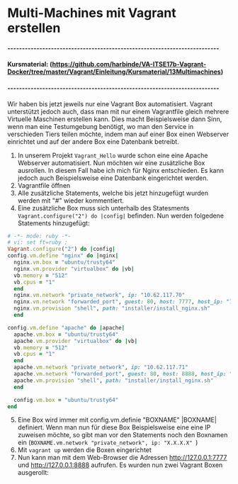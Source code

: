 # Multi-Machines mit Vagrant erstellen

#### -------------------------------------------------------------------------
#### Kursmaterial: (https://github.com/harbinde/VA-ITSE17b-Vagrant-Docker/tree/master/Vagrant/Einleitung/Kursmaterial/13Multimachines)
#### -------------------------------------------------------------------------

Wir haben bis jetzt jeweils nur eine Vagrant Box automatisiert. Vagrant unterstützt jedoch auch, dass man mit nur einem Vagrantfile gleich mehrere Virtuelle Maschinen erstellen kann.
Dies macht Beispielsweise dann Sinn, wenn man eine Testumgebung benötigt, wo man den Service in verschieden Tiers teilen möchte, indem man auf einer Box einen Webserver einrichtet und auf der andere Box eine Datenbank betreibt.

1) In unserem Projekt `Vagrant_Hello` wurde schon eine eine Apache Webserver automatisiert. Nun möchten wir eine zusätzliche Box ausrollen. In diesem Fall habe ich mich für Nginx entschieden. Es kann jedoch auch Beispielsweise eine Datenbank eingerichtet werden.
2) Vagrantfile öffnen
3) Alle zusätzliche Statements, welche bis jetzt hinzugefügt wurden werden mit "#" wieder kommentiert.
4) Eine zusätzliche Box muss sich unterhalb des Statesments `Vagrant.configure("2") do |config|` befinden. Nun werden folgedene Statements hinzugefügt:
```ruby
# -*- mode: ruby -*-
# vi: set ft=ruby :
Vagrant.configure("2") do |config|
config.vm.define "nginx" do |nginx|
  nginx.vm.box = "ubuntu/trusty64"
  nginx.vm.provider "virtualbox" do |vb|
  vb.memory = "512"
  vb.cpus = "1"
  end
  nginx.vm.network "private_network", ip: "10.62.117.70" 
  nginx.vm.network "forwarded_port", guest: 80, host: 7777, host_ip: "127.0.0.1"
  nginx.vm.provision "shell", path: "installer/install_nginx.sh"
  end

config.vm.define "apache" do |apache|
  apache.vm.box = "ubuntu/trusty64"
  apache.vm.provider "virtualbox" do |vb|
  vb.memory = "512"
  vb.cpus = "1"
  end
  apache.vm.network "private_network", ip: "10.62.117.71" 
  apache.vm.network "forwarded_port", guest: 80, host: 8888, host_ip: "127.0.0.1"
  apache.vm.provision "shell", path: "installer/install_nginx.sh"
  end

  config.vm.box = "ubuntu/trusty64"
end
```

5) Eine Box wird immer mit config.vm.definie "BOXNAME" |BOXNAME| definiert. Wenn man nun für diese Box Beispielsweise eine eine IP zuweisen möchte, so gibt man vor den Statements noch den Boxnamen ein (`BOXNAME.vm.network "private_network", ip: "X.X.X.X" `)
6) Mit `vagrant up` werden die Boxen eingerichtet
7) Nun kann man mit dem Web-Browser die Adressen http://127.0.0.1:7777 und http://127.0.0.1:8888 aufrufen. Es wurden nun zwei Vagrant Boxen ausgerollt:
